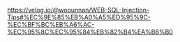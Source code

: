 https://velog.io/@woounnan/WEB-SQL-Injection-Tips#%EC%9E%85%EB%A0%A5%ED%95%9C-%EC%BF%BC%EB%A6%AC-%EC%95%8C%EC%95%84%EB%82%B4%EA%B8%B0
